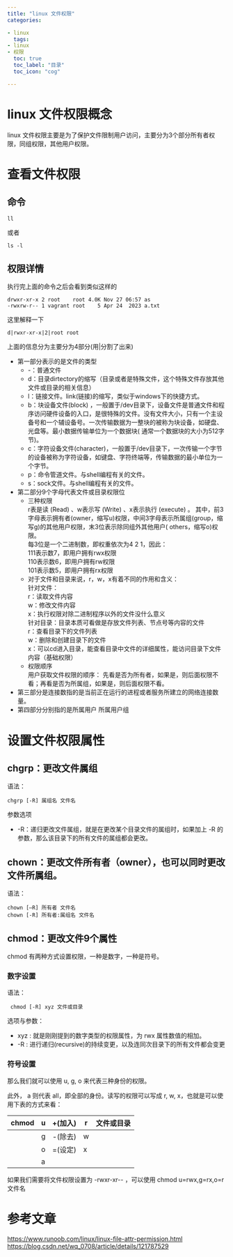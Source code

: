 ```yaml
---
title: "linux 文件权限"
categories:

- linux
  tags:
- linux
- 权限
  toc: true
  toc_label: "目录"
  toc_icon: "cog"

---
```


# linux 文件权限概念

linux 文件权限主要是为了保护文件限制用户访问，主要分为3个部分所有者权限，同组权限，其他用户权限。

# 查看文件权限

## 命令

```
ll
```

或者

```
ls -l
```

## 权限详情

执行完上面的命令之后会看到类似这样的

```
drwxr-xr-x 2 root    root 4.0K Nov 27 06:57 as
-rwxrw-r-- 1 vagrant root    5 Apr 24  2023 a.txt
```

这里解释一下

```
d|rwxr-xr-x|2|root root
```

上面的信息分为主要分为4部分(用|分割了出来)

* 第一部分表示的是文件的类型
  * -：普通文件
  * d：目录dirtectory的缩写（目录或者是特殊文件，这个特殊文件存放其他文件或目录的相关信息）
  * l：链接文件。link(链接)的缩写，类似于windows下的快捷方式。
  * b：块设备文件(block)
    ，一般置于/dev目录下，设备文件是普通文件和程序访问硬件设备的入口，是很特殊的文件。没有文件大小，只有一个主设备号和一个辅设备号。一次传输数据为一整块的被称为块设备，如硬盘、光盘等。最小数据传输单位为一个数据块(
    通常一个数据块的大小为512字节)。
  * c：字符设备文件(character)，一般置于/dev目录下，一次传输一个字节的设备被称为字符设备，如键盘、字符终端等，传输数据的最小单位为一个字节。
  * p：命令管道文件。与shell编程有关的文件。
  * s：sock文件。与shell编程有关的文件。
* 第二部分9个字母代表文件或目录权限位
  * 三种权限  
    r表是读 (Read) 、w表示写 (Write) 、x表示执行 (execute) 。
    其中，前3字母表示拥有者(owner，缩写u)权限，中间3字母表示所属组(group，缩写g)的其他用户权限，末3位表示除同组外其他用户(
    others，缩写o)权限。   
    每3位是一个二进制数，即权重依次为4 2 1，因此：  
    111表示数7，即用户拥有rwx权限  
    110表示数6，即用户拥有rw权限  
    101表示数5，即用户拥有rx权限
  * 对于文件和目录来说，r，w，x有着不同的作用和含义：  
    针对文件：  
    r：读取文件内容  
    w：修改文件内容  
    x：执行权限对除二进制程序以外的文件没什么意义  
    针对目录：目录本质可看做是存放文件列表、节点号等内容的文件  
    r：查看目录下的文件列表  
    w：删除和创建目录下的文件  
    x：可以cd进入目录，能查看目录中文件的详细属性，能访问目录下文件内容（基础权限）
  * 权限顺序  
    用户获取文件权限的顺序： 先看是否为所有者，如果是，则后面权限不看；再看是否为所属组，如果是，则后面权限不看。
* 第三部分是连接数指的是当前正在运行的进程或者服务所建立的网络连接数量。
* 第四部分分别指的是所属用户 所属用户组

# 设置文件权限属性

## chgrp：更改文件属组

语法：

```
chgrp [-R] 属组名 文件名
```

参数选项

* -R：递归更改文件属组，就是在更改某个目录文件的属组时，如果加上 -R 的参数，那么该目录下的所有文件的属组都会更改。

## chown：更改文件所有者（owner），也可以同时更改文件所属组。

语法：

```
chown [–R] 所有者 文件名
chown [-R] 所有者:属组名 文件名
```

## chmod：更改文件9个属性

chmod 有两种方式设置权限，一种是数字，一种是符号。

### 数字设置

语法：

```
 chmod [-R] xyz 文件或目录
```

选项与参数：

- xyz : 就是刚刚提到的数字类型的权限属性，为 rwx 属性数值的相加。
- -R : 进行递归(recursive)的持续变更，以及连同次目录下的所有文件都会变更

### 符号设置
那么我们就可以使用 u, g, o 来代表三种身份的权限。

此外， a 则代表 all，即全部的身份。读写的权限可以写成 r, w, x，也就是可以使用下表的方式来看：

| chmod	 | u   | +(加入) | r   | 文件或目录 |
|--------|-----|-------|-----|-------|
|        | g   | -(除去) | w   |       | 
|        | o   | =(设定) | x   |       | 
|        | a   |       |     |       | 
如果我们需要将文件权限设置为 -rwxr-xr-- ，可以使用 chmod u=rwx,g=rx,o=r 文件名 

# 参考文章
https://www.runoob.com/linux/linux-file-attr-permission.html
https://blog.csdn.net/wq_0708/article/details/121787529
